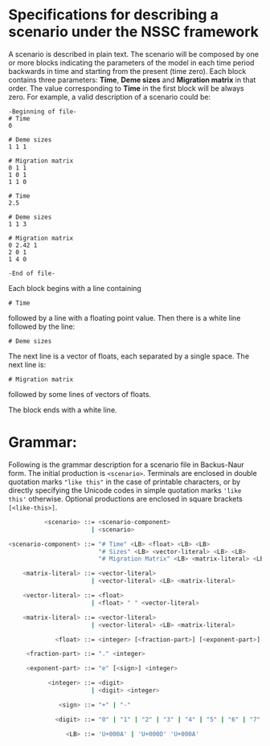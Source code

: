 # Specifications for describing a scenario under the NSSC framework

A scenario is described in plain text. The scenario will be composed by one or more blocks indicating the parameters of the model in each time period backwards in time and starting from the present (time zero). Each block contains three parameters: **Time**, **Deme sizes** and **Migration matrix** in that order. The value corresponding to **Time** in the first block will be always zero. For example, a valid description of a scenario could be:

```
-Beginning of file-
# Time
0

# Deme sizes
1 1 1

# Migration matrix
0 1 1
1 0 1
1 1 0

# Time
2.5

# Deme sizes
1 1 3

# Migration matrix
0 2.42 1
2 0 1
1 4 0

-End of file-
```

  

Each block begins with a line containing

  

```
# Time
```

followed by a line with a floating point value. Then there is a white line followed by the line:

```
# Deme sizes
```

The next line is a vector of floats, each separated by a single space. The next line is:

```
# Migration matrix
```

followed by some lines of vectors of floats.

The block ends with a white line.
 

# Grammar:
Following is the grammar description for a scenario file in Backus-Naur form. The initial production is ```<scenario>```. Terminals are enclosed in double quotation marks ```"like this"``` in the case of printable characters, or by directly specifying the Unicode codes in simple quotation marks ```'like this'``` otherwise. Optional productions are enclosed in square brackets ```[<like-this>]```. 

```bash
          <scenario> ::= <scenario-component> 
                       | <scenario>

<scenario-component> ::= "# Time" <LB> <float> <LB> <LB>
                         "# Sizes" <LB> <vector-literal> <LB> <LB>
                         "# Migration Matrix" <LB> <matrix-literal> <LB> <LB>

    <matrix-literal> ::= <vector-literal> 
                       | <vector-literal> <LB> <matrix-literal>

    <vector-literal> ::= <float> 
                       | <float> " " <vector-literal>

    <matrix-literal> ::= <vector-literal> 
                       | <vector-literal> <LB> <matrix-literal>

             <float> ::= <integer> [<fraction-part>] [<exponent-part>]

     <fraction-part> ::= "." <integer>

     <exponent-part> ::= "e" [<sign>] <integer>

           <integer> ::= <digit> 
                       | <digit> <integer>

              <sign> ::= "+" | "-"

             <digit> ::= "0" | "1" | "2" | "3" | "4" | "5" | "6" | "7" | "8" | "9" 

                <LB> ::= 'U+000A' | 'U+000D' 'U+000A'
```
